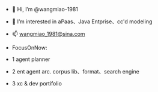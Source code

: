 - 👋 Hi, I’m @wangmiao-1981
- 👀 I’m interested in aPaas、Java Entprise、cc'd modeling
- 📫 wangmiao_1981@sina.com

- FocusOnNow:
- 1 agent planner
- 2 ent agent arc. corpus lib、format、search engine
- 3 xc & dev portifolio

<!---
wangmiao-1981/wangmiao-1981 is a ✨ special ✨ repository because its `README.md` (this file) appears on your GitHub profile.
You can click the Preview link to take a look at your changes.
--->
